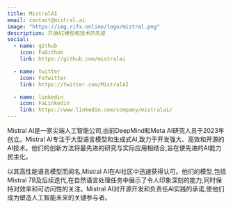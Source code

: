 ```yaml
---
title: MistralAI
email: contact@mistral.ai
image: "https://img.rifx.online/logo/mistral.png"
description: 开源AI模型和技术的先驱
social:
  - name: github
    icon: FaGithub
    link: https://github.com/mistralai

  - name: twitter
    icon: FaTwitter
    link: https://twitter.com/MistralAI

  - name: linkedin
    icon: FaLinkedin
    link: https://www.linkedin.com/company/mistralai/
---
```


Mistral AI是一家尖端人工智能公司,由前DeepMind和Meta AI研究人员于2023年创立。Mistral AI专注于大型语言模型和生成式AI,致力于开发强大、高效和开源的AI技术。他们的创新方法将最先进的研究与实际应用相结合,旨在使先进的AI能力民主化。

以其高性能语言模型而闻名,Mistral AI在AI社区中迅速获得认可。他们的模型,包括Mistral 7B及后续迭代,在自然语言处理任务中展示了令人印象深刻的能力,同时保持对效率和可访问性的关注。Mistral AI对开源开发和负责任AI实践的承诺,使他们成为塑造人工智能未来的关键参与者。
